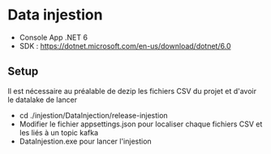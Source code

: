 # Data injestion

- Console App .NET 6
- SDK : https://dotnet.microsoft.com/en-us/download/dotnet/6.0

## Setup

Il est nécessaire au préalable de dezip les fichiers CSV du projet et d'avoir le datalake de lancer

- cd ./injestion/DataInjection/release-injestion
- Modifier le fichier appsettings.json pour localiser chaque fichiers CSV et les liés à un topic kafka
- DataInjestion.exe pour lancer l'injestion 